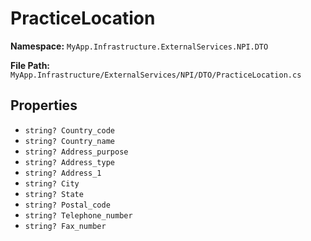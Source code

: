 # PracticeLocation

**Namespace:** `MyApp.Infrastructure.ExternalServices.NPI.DTO`

**File Path:** `MyApp.Infrastructure/ExternalServices/NPI/DTO/PracticeLocation.cs`

## Properties

- `string? Country_code`
- `string? Country_name`
- `string? Address_purpose`
- `string? Address_type`
- `string? Address_1`
- `string? City`
- `string? State`
- `string? Postal_code`
- `string? Telephone_number`
- `string? Fax_number`

